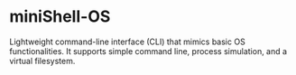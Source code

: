 # miniShell-OS
Lightweight command-line interface (CLI) that mimics basic OS functionalities. It supports simple command line, process simulation, and a virtual filesystem.
